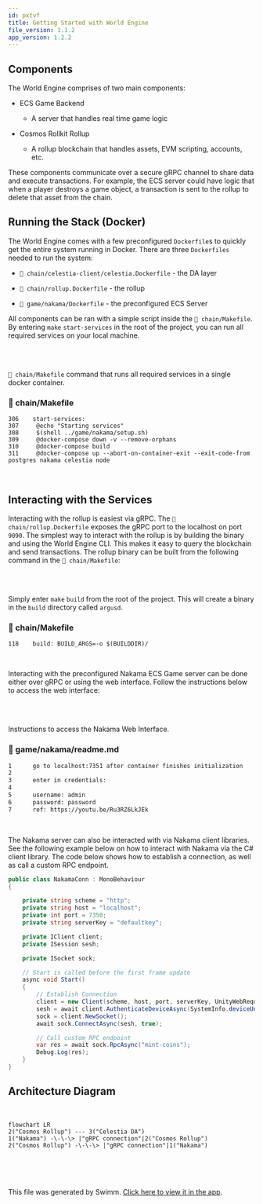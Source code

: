 ```yaml
---
id: pxtvf
title: Getting Started with World Engine
file_version: 1.1.2
app_version: 1.2.2
---
```


## Components

The World Engine comprises of two main components:

*   ECS Game Backend
    
    *   A server that handles real time game logic
        
*   Cosmos Rollkit Rollup
    
    *   A rollup blockchain that handles assets, EVM scripting, accounts, etc.
        

These components communicate over a secure gRPC channel to share data and execute transactions. For example, the ECS server could have logic that when a player destroys a game object, a transaction is sent to the rollup to delete that asset from the chain.

## Running the Stack (Docker)

The World Engine comes with a few preconfigured `Dockerfile`s to quickly get the entire system running in Docker. There are three `Dockerfiles` needed to run the system:

*   `📄 chain/celestia-client/celestia.Dockerfile` - the DA layer
    
*   `📄 chain/rollup.Dockerfile` - the rollup
    
*   `📄 game/nakama/Dockerfile` - the preconfigured ECS Server
    

All components can be ran with a simple script inside the `📄 chain/Makefile`. By entering `make` `start-services`<swm-token data-swm-token=":chain/Makefile:306:0:2:`start-services:`"/> in the root of the project, you can run all required services on your local machine.

<br/>

<br/>

`📄 chain/Makefile` command that runs all required services in a single docker container.
<!-- NOTE-swimm-snippet: the lines below link your snippet to Swimm -->
### 📄 chain/Makefile
```
306    start-services:
307    	@echo "Starting services"
308    	$(shell ../game/nakama/setup.sh)
309    	@docker-compose down -v --remove-orphans
310    	@docker-compose build
311    	@docker-compose up --abort-on-container-exit --exit-code-from postgres nakama celestia node
```

<br/>

## Interacting with the Services

Interacting with the rollup is easiest via gRPC. The `📄 chain/rollup.Dockerfile` exposes the gRPC port to the localhost on port `9090`. The simplest way to interact with the rollup is by building the binary and using the World Engine CLI. This makes it easy to query the blockchain and send transactions. The rollup binary can be built from the following command in the `📄 chain/Makefile`:

<br/>

<br/>

Simply enter `make` `build`<swm-token data-swm-token=":chain/Makefile:118:0:0:`build: BUILD_ARGS=-o $(BUILDDIR)/`"/> from the root of the project. This will create a binary in the `build` directory called `argusd`.
<!-- NOTE-swimm-snippet: the lines below link your snippet to Swimm -->
### 📄 chain/Makefile
```
118    build: BUILD_ARGS=-o $(BUILDDIR)/
```

<br/>

Interacting with the preconfigured Nakama ECS Game server can be done either over gRPC or using the web interface. Follow the instructions below to access the web interface:

<br/>

<br/>

Instructions to access the Nakama Web Interface.
<!-- NOTE-swimm-snippet: the lines below link your snippet to Swimm -->
### 📄 game/nakama/readme.md
```markdown
1      go to localhost:7351 after container finishes initialization
2      
3      enter in credentials:
4      
5      username: admin
6      password: password
7      ref: https://youtu.be/Ru3RZ6LkJEk
```

<br/>

The Nakama server can also be interacted with via Nakama client libraries. See the following example below on how to interact with Nakama via the C# client library. The code below shows how to establish a connection, as well as call a custom RPC endpoint.

```csharp
public class NakamaConn : MonoBehaviour
{

    private string scheme = "http";
    private string host = "localhost";
    private int port = 7350;
    private string serverKey = "defaultkey";

    private IClient client;
    private ISession sesh;

    private ISocket sock;

    // Start is called before the first frame update
    async void Start()
    {
        // Establish Connection
        client = new Client(scheme, host, port, serverKey, UnityWebRequestAdapter.Instance);
        sesh = await client.AuthenticateDeviceAsync(SystemInfo.deviceUniqueIdentifier);
        sock = client.NewSocket();
        await sock.ConnectAsync(sesh, true);

        // Call custom RPC endpoint
        var res = await sock.RpcAsync("mint-coins");
        Debug.Log(res);
    }
}
```

## Architecture Diagram

<br/>

<!--MERMAID {width:100}-->
```mermaid
flowchart LR
2("Cosmos Rollup") --- 3("Celestia DA")
1("Nakama") -\-\-\> |"gRPC connection"|2("Cosmos Rollup")
2("Cosmos Rollup") -\-\-\> |"gRPC connection"|1("Nakama")
```
<!--MCONTENT {content: "flowchart LR<br/>\n2(\"Cosmos Rollup\") --- 3(\"Celestia DA\")<br/>\n1(\"Nakama\") -\\-\\-\\> |\"gRPC connection\"|2(\"Cosmos Rollup\")<br/>\n2(\"Cosmos Rollup\") -\\-\\-\\> |\"gRPC connection\"|1(\"Nakama\")"} --->

<br/>

<br/>

<br/>

This file was generated by Swimm. [Click here to view it in the app](https://app.swimm.io/repos/Z2l0aHViJTNBJTNBd29ybGQtZW5naW5lJTNBJTNBQXJndXMtTGFicw==/docs/pxtvf).
